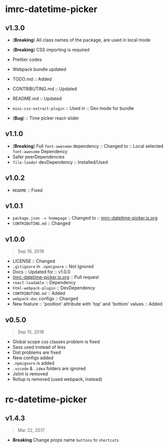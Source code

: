 # imrc-datetime-picker

## v1.3.0

- (**Breaking**) All class names of the package, are used in local mode
- (**Breaking**) CSS importing is required
- Prettier codes
- Webpack bundle updated
- TODO.md :: Added
- CONTRIBUTING.md :: Updated
- README.md :: Updated
- `mini-css-extract-plugin` :: Used in :: Dev mode for bundle

- (**Bug**) :: Time picker react-slider

## v1.1.0

- (**Breaking**) Full `font-awesome` dependency :: Changed to :: Local selected `font-awesome` Dependency
- Safer peerDependencies
- `file-loader` devDependency :: Installed/Used

## v1.0.2

- `README` :: Fixed

## v1.0.1

- `package.json -> homepage` :: Changed to :: [imrc-datetime-picker.js.org](https://imrc-datetime-picker.js.org)
- `CONTRIBUTING.md` :: Changed

## v1.0.0

> Sep 16, 2018

- LICENSE :: Changed
- `.gitignore` in `.npmignore` :: Not Ignored
- Docs :: Updated for :: v1.0.0
- [imrc-datetime-picker.js.org](https://imrc-datetime-picker.js.org) :: Pull request
- `react-loadable` :: Dependency
- `html-webpack-plugin` :: DevDependency
- `CONTRIBUTING.md` :: Added
- `webpack-doc` configs :: Changed
- New feature :: 'position' attribute with 'top' and 'bottom' values :: Added

## v0.5.0

> Sep 15, 2018

- Global scope css classes problem is fixed
- Sass used instead of less
- Dist problems are fixed
- New configs added
- `.npmignore` is added
- `.vscode` & `.idea` folders are ignored
- Jslint is removed
- Rollup is removed (used webpack, instead)

# rc-datetime-picker

## v1.4.3

> Mar 22, 2017

- **Breaking** Change props name `buttons` to `shortcuts`
